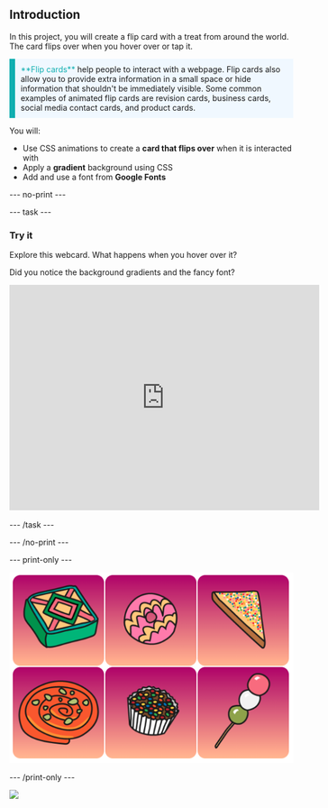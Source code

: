 ## Introduction

In this project, you will create a flip card with a treat from around the world. The card flips over when you hover over or tap it. 

<p style="border-left: solid; border-width:10px; border-color: #0faeb0; background-color: aliceblue; padding: 10px;">
<span style="color: #0faeb0">**Flip cards**</span> help people to interact with a webpage. Flip cards also allow you to provide extra information in a small space or hide information that shouldn't be immediately visible. Some common examples of animated flip cards are revision cards, business cards, social media contact cards, and product cards. 
</p>

You will:
+ Use CSS animations to create a **card that flips over** when it is interacted with
+ Apply a **gradient** background using CSS
+ Add and use a font from **Google Fonts**

--- no-print ---

--- task ---

### Try it

Explore this webcard. What happens when you hover over it? 

Did you notice the background gradients and the fancy font?

<iframe src="https://editor.raspberrypi.org/en/embed/viewer/flip-treat-webcards-step-5" width="550" height="400" frameborder="0" marginwidth="0" marginheight="0" allowfullscreen> </iframe>

--- /task ---

--- /no-print ---

--- print-only ---

![alt=""](images/showcase_static.png)

--- /print-only ---

![](http://code.org/api/hour/begin_rp_webcards.png)
